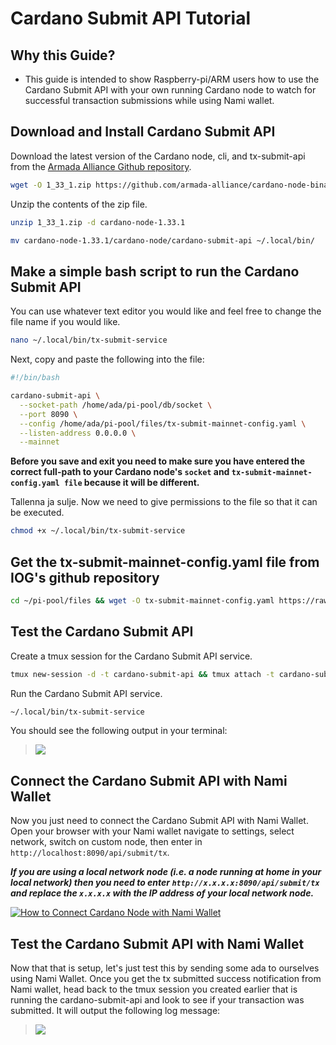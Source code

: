 # Cardano Submit API Tutorial

## Why this Guide?

- This guide is intended to show Raspberry-pi/ARM users how to use the Cardano Submit API with your own running Cardano node to watch for successful transaction submissions while using Nami wallet.

## Download and Install Cardano Submit API

Download the latest version of the Cardano node, cli, and tx-submit-api from the [Armada Alliance Github repository](https://github.com/armada-alliance/cardano-node-binaries).

```bash
wget -O 1_33_1.zip https://github.com/armada-alliance/cardano-node-binaries/blob/main/static-binaries/1_33_1.zip?raw=true
```
Unzip the contents of the zip file.

```bash
unzip 1_33_1.zip -d cardano-node-1.33.1
```
```bash
mv cardano-node-1.33.1/cardano-node/cardano-submit-api ~/.local/bin/
```

## Make a simple bash script to run the Cardano Submit API

You can use whatever text editor you would like and feel free to change the file name if you would like.

```bash
nano ~/.local/bin/tx-submit-service
```
Next, copy and paste the following into the file:

```bash
#!/bin/bash

cardano-submit-api \
  --socket-path /home/ada/pi-pool/db/socket \
  --port 8090 \
  --config /home/ada/pi-pool/files/tx-submit-mainnet-config.yaml \
  --listen-address 0.0.0.0 \
  --mainnet
```
**Before you save and exit you need to make sure you have entered the correct full-path to your Cardano node's `socket` and `tx-submit-mainnet-config.yaml file` because it will be different.**

Tallenna ja sulje. Now we need to give permissions to the file so that it can be executed.

```bash
chmod +x ~/.local/bin/tx-submit-service
```


## Get the tx-submit-mainnet-config.yaml file from IOG's github repository

```bash
cd ~/pi-pool/files && wget -O tx-submit-mainnet-config.yaml https://raw.githubusercontent.com/input-output-hk/cardano-node/master/cardano-submit-api/config/tx-submit-mainnet-config.yaml
```

## Test the Cardano Submit API

Create a tmux session for the Cardano Submit API service.
```bash
tmux new-session -d -t cardano-submit-api && tmux attach -t cardano-submit-api
```
Run the Cardano Submit API service.
```bash
~/.local/bin/tx-submit-service
```
You should see the following output in your terminal:
> ![](https://raw.githubusercontent.com/armada-alliance/assets/gh-pages/cardano-submit-api.png)


## Connect the Cardano Submit API with Nami Wallet

Now you just need to connect the Cardano Submit API with Nami Wallet. Open your browser with your Nami wallet navigate to settings, select network, switch on custom node, then enter in `http://localhost:8090/api/submit/tx`.

***If you are using a local network node (i.e. a node running at home in your local network) then you need to enter `http://x.x.x.x:8090/api/submit/tx` and replace the `x.x.x.x` with the IP address of your local network node.***

[![How to Connect Cardano Node with Nami Wallet](https://res.cloudinary.com/marcomontalbano/image/upload/v1643225455/video_to_markdown/images/youtube--23SDU4dcJr0-c05b58ac6eb4c4700831b2b3070cd403.jpg)](https://youtu.be/23SDU4dcJr0 "How to Connect Cardano Node with Nami Wallet")


## Test the Cardano Submit API with Nami Wallet

Now that that is setup, let's just test this by sending some ada to ourselves using Nami Wallet. Once you get the tx submitted success notification from Nami wallet, head back to the tmux session you created earlier that is running the cardano-submit-api and look to see if your transaction was submitted. It will output the following log message:
> ![](https://raw.githubusercontent.com/armada-alliance/assets/gh-pages/tx-submit-success.png)
